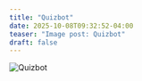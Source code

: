 ```yaml
---
title: "Quizbot"
date: 2025-10-08T09:32:52-04:00
teaser: "Image post: Quizbot"
draft: false
---
```


![Quizbot](/art/quizbot.png)
